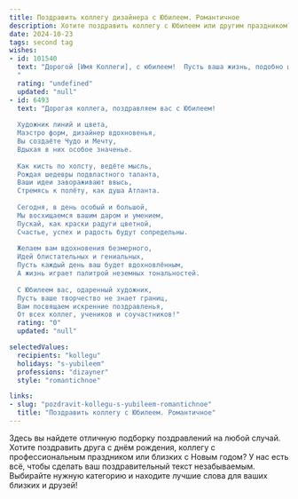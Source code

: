```yaml
---
title: Поздравить коллегу дизайнера с Юбилеем. Романтичное
description: Хотите поздравить коллегу с Юбилеем или другим праздником? Наш ИИ создаст незабываемое поздравление, а вы обязательно выделитесь среди других.  
date: 2024-10-23
tags: second tag
wishes:
- id: 101540
  text: "Дорогой [Имя Коллеги], с юбилеем!  Пусть ваша жизнь, подобно шедевру, созданному вашими талантливыми руками, будет наполнена яркими красками, изысканными деталями и бесконечной гармонией.  Желаю вам вдохновения, которое никогда не иссякнет, любви, которая будет согревать вас каждый день, и счастья, которое будет сиять ярче всех ваших дизайнерских проектов.
  "
  rating: "undefined"
  updated: "null"
- id: 6493
  text: "Дорогая коллега, поздравляем вас с Юбилеем!
  
  Художник линий и цвета,
  Маэстро форм, дизайнер вдохновенья,
  Вы создаёте Чудо и Мечту,
  Вдыхая в них особое значенье.
  
  Как кисть по холсту, ведёте мысль,
  Рождая шедевры подвластного таланта,
  Ваши идеи завораживают ввысь,
  Стремясь к полёту, как душа Атланта.
  
  Сегодня, в день особый и большой,
  Мы восхищаемся вашим даром и умением,
  Пускай, как краски радуги цветной,
  Счастье, успех и радость будут сопредельны.
  
  Желаем вам вдохновения безмерного,
  Идей блистательных и гениальных,
  Пусть каждый день ваш будет вдохновлённым,
  А жизнь играет палитрой неземных тональностей.
  
  С Юбилеем вас, одаренный художник,
  Пусть ваше творчество не знает границ,
  Вам посвящаем искренние поздравленья,
  От всех коллег, учеников и соучастников!"
  rating: "0"
  updated: "null"

selectedValues:
  recipients: "kollegu"
  holidays: "s-yubileem"
  professions: "dizayner"
  style: "romantichnoe"

links:
- slug: "pozdravit-kollegu-s-yubileem-romantichnoe"
  title: "Поздравить коллегу с Юбилеем. Романтичное"
---
```


Здесь вы найдете отличную подборку поздравлений на любой случай. 
Хотите поздравить друга с днём рождения, коллегу с профессиональным праздником или близких с Новым годом? У нас есть всё, чтобы сделать ваш поздравительный текст незабываемым. Выбирайте нужную категорию и находите лучшие слова для ваших близких и друзей!
